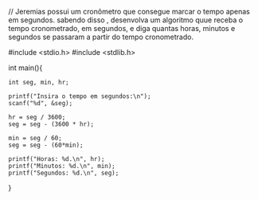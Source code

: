 // Jeremias possui um cronômetro que consegue marcar o tempo apenas em segundos. sabendo disso , desenvolva um algoritmo quue receba o tempo cronometrado, em segundos, e diga quantas horas, minutos e segundos se passaram a partir do tempo cronometrado.

#include <stdio.h>
#include <stdlib.h>

int main(){
    
    int seg, min, hr;

    printf("Insira o tempo em segundos:\n");
    scanf("%d", &seg);
    
    hr = seg / 3600;
    seg = seg - (3600 * hr);

    min = seg / 60;
    seg = seg - (60*min);

    printf("Horas: %d.\n", hr);
    printf("Minutos: %d.\n", min);
    printf("Segundos: %d.\n", seg);
}

